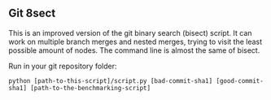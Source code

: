 ## Git 8sect

This is an improved version of the git binary search (bisect) script.
It can work on multiple branch merges and nested merges, trying to visit the least possible amount of nodes.
The command line is almost the same of bisect.

Run in your git repository folder:
```
python [path-to-this-script]/script.py [bad-commit-sha1] [good-commit-sha1] [path-to-the-benchmarking-script]
```

